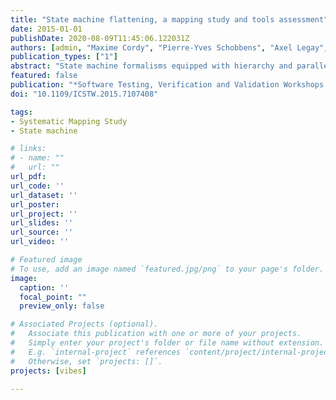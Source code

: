 ```yaml
---
title: "State machine flattening, a mapping study and tools assessment"
date: 2015-01-01
publishDate: 2020-08-09T11:45:06.122031Z
authors: [admin, "Maxime Cordy", "Pierre-Yves Schobbens", "Axel Legay", "Patrick Heymans"]
publication_types: ["1"]
abstract: "State machine formalisms equipped with hierarchy and parallelism allow to compactly model complex system behaviours. Such models can then be transformed into executable code or inputs for model-based testing and verification techniques. Generated artifacts are mostly flat descriptions of system behaviour. Flattening is thus an essential step of these transformations. To assess the importance of flattening, we have defined and applied a systematic mapping process and 30 publications were finally selected. However, it appeared that flattening is rarely the sole focus of the publications and that care devoted to the description and validation of flattening techniques varies greatly. Preliminary assessment of associated tool support indicated limited tool availability and scalability on challenging models. We see this initial investigation as a first step towards generic flattening techniques and scalable tool support, cornerstones of reliable model-based behavioural development."
featured: false
publication: "*Software Testing, Verification and Validation Workshops (ICSTW), 2015 IEEE Eighth International Conference on*"
doi: "10.1109/ICSTW.2015.7107408"

tags:
- Systematic Mapping Study
- State machine

# links:
# - name: ""
#   url: ""
url_pdf:
url_code: ''
url_dataset: ''
url_poster:
url_project: ''
url_slides: ''
url_source: ''
url_video: ''

# Featured image
# To use, add an image named `featured.jpg/png` to your page's folder.
image:
  caption: ''
  focal_point: ""
  preview_only: false

# Associated Projects (optional).
#   Associate this publication with one or more of your projects.
#   Simply enter your project's folder or file name without extension.
#   E.g. `internal-project` references `content/project/internal-project/index.md`.
#   Otherwise, set `projects: []`.
projects: [vibes]

---
```

